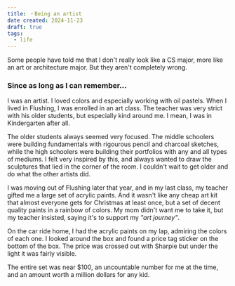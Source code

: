 ```yaml
---
title: ・Being an artist
date created: 2024-11-23
draft: true
tags:
  - life
---
```


Some people have told me that I don't really look like a CS major, more like an art or architecture major. But they aren't completely wrong.

### Since as long as I can remember...
I was an artist. I loved colors and especially working with oil pastels. When I lived in Flushing, I was enrolled in an art class. The teacher was very strict with his older students, but especially kind around me. I mean, I was in Kindergarten after all.  

The older students always seemed very focused. The middle schoolers were building fundamentals with rigourous pencil and charcoal sketches, while the high schoolers were building their portfolios with any and all types of mediums. I felt very inspired by this, and always wanted to draw the sculptures that lied in the corner of the room. I couldn't wait to get older and do what the other artists did.  

I was moving out of Flushing later that year, and in my last class, my teacher gifted me a large set of acrylic paints. And it wasn't like any cheap art kit that almost everyone gets for Christmas at least once, but a set of decent quality paints in a rainbow of colors. My mom didn't want me to take it, but my teacher insisted, saying it's to support my *"art journey"*.  

On the car ride home, I had the acrylic paints on my lap, admiring the colors of each one. I looked around the box and found a price tag sticker on the bottom of the box. The price was crossed out with Sharpie but under the light it was fairly visible.  

The entire set was near $100, an uncountable number for me at the time, and an amount worth a million dollars for any kid. 